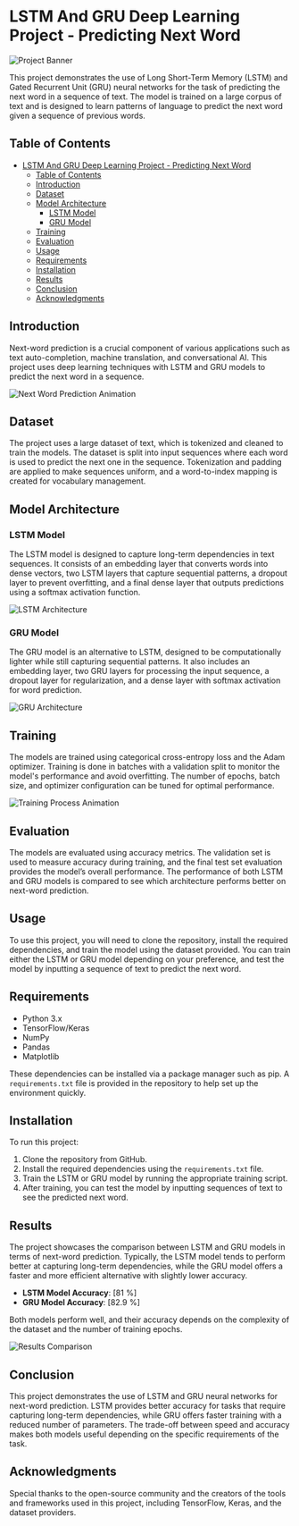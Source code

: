 # LSTM And GRU Deep Learning Project - Predicting Next Word

![Project Banner](https://example.com/project-banner.gif)  <!-- Replace with an actual GIF link -->

This project demonstrates the use of Long Short-Term Memory (LSTM) and Gated Recurrent Unit (GRU) neural networks for the task of predicting the next word in a sequence of text. The model is trained on a large corpus of text and is designed to learn patterns of language to predict the next word given a sequence of previous words.

## Table of Contents

- [LSTM And GRU Deep Learning Project - Predicting Next Word](#lstm-and-gru-deep-learning-project---predicting-next-word)
  - [Table of Contents](#table-of-contents)
  - [Introduction](#introduction)
  - [Dataset](#dataset)
  - [Model Architecture](#model-architecture)
    - [LSTM Model](#lstm-model)
    - [GRU Model](#gru-model)
  - [Training](#training)
  - [Evaluation](#evaluation)
  - [Usage](#usage)
  - [Requirements](#requirements)
  - [Installation](#installation)
  - [Results](#results)
  - [Conclusion](#conclusion)
  - [Acknowledgments](#acknowledgments)

## Introduction

Next-word prediction is a crucial component of various applications such as text auto-completion, machine translation, and conversational AI. This project uses deep learning techniques with LSTM and GRU models to predict the next word in a sequence.

![Next Word Prediction Animation](https://example.com/next-word-prediction.gif)  <!-- Replace with an actual GIF link -->

## Dataset

The project uses a large dataset of text, which is tokenized and cleaned to train the models. The dataset is split into input sequences where each word is used to predict the next one in the sequence. Tokenization and padding are applied to make sequences uniform, and a word-to-index mapping is created for vocabulary management.

## Model Architecture

### LSTM Model

The LSTM model is designed to capture long-term dependencies in text sequences. It consists of an embedding layer that converts words into dense vectors, two LSTM layers that capture sequential patterns, a dropout layer to prevent overfitting, and a final dense layer that outputs predictions using a softmax activation function.

![LSTM Architecture](https://example.com/lstm-architecture.gif)  <!-- Replace with an actual GIF link -->

### GRU Model

The GRU model is an alternative to LSTM, designed to be computationally lighter while still capturing sequential patterns. It also includes an embedding layer, two GRU layers for processing the input sequence, a dropout layer for regularization, and a dense layer with softmax activation for word prediction.

![GRU Architecture](https://example.com/gru-architecture.gif)  <!-- Replace with an actual GIF link -->

## Training

The models are trained using categorical cross-entropy loss and the Adam optimizer. Training is done in batches with a validation split to monitor the model's performance and avoid overfitting. The number of epochs, batch size, and optimizer configuration can be tuned for optimal performance.

![Training Process Animation](https://example.com/training-animation.gif)  <!-- Replace with an actual GIF link -->

## Evaluation

The models are evaluated using accuracy metrics. The validation set is used to measure accuracy during training, and the final test set evaluation provides the model’s overall performance. The performance of both LSTM and GRU models is compared to see which architecture performs better on next-word prediction.

## Usage

To use this project, you will need to clone the repository, install the required dependencies, and train the model using the dataset provided. You can train either the LSTM or GRU model depending on your preference, and test the model by inputting a sequence of text to predict the next word.

## Requirements

- Python 3.x
- TensorFlow/Keras
- NumPy
- Pandas
- Matplotlib

These dependencies can be installed via a package manager such as pip. A `requirements.txt` file is provided in the repository to help set up the environment quickly.

## Installation

To run this project:

1. Clone the repository from GitHub.
2. Install the required dependencies using the `requirements.txt` file.
3. Train the LSTM or GRU model by running the appropriate training script.
4. After training, you can test the model by inputting sequences of text to see the predicted next word.

## Results

The project showcases the comparison between LSTM and GRU models in terms of next-word prediction. Typically, the LSTM model tends to perform better at capturing long-term dependencies, while the GRU model offers a faster and more efficient alternative with slightly lower accuracy.

- **LSTM Model Accuracy**: [81 %]
- **GRU Model Accuracy**: [82.9 %]

Both models perform well, and their accuracy depends on the complexity of the dataset and the number of training epochs.

![Results Comparison](https://example.com/results-comparison.gif)  <!-- Replace with an actual GIF link -->

## Conclusion

This project demonstrates the use of LSTM and GRU neural networks for next-word prediction. LSTM provides better accuracy for tasks that require capturing long-term dependencies, while GRU offers faster training with a reduced number of parameters. The trade-off between speed and accuracy makes both models useful depending on the specific requirements of the task.

## Acknowledgments

Special thanks to the open-source community and the creators of the tools and frameworks used in this project, including TensorFlow, Keras, and the dataset providers.

